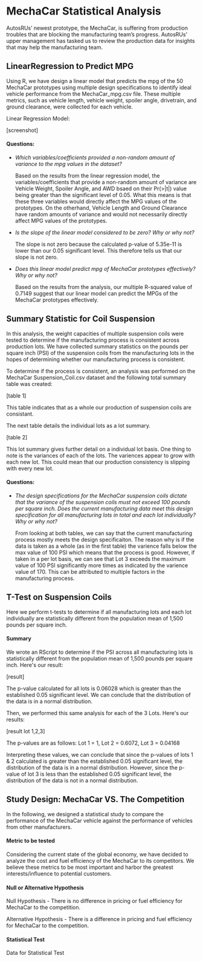 # MechaCar Statistical Analysis
AutosRUs’ newest prototype, the MechaCar, is suffering from production troubles that are blocking the manufacturing team’s progress. AutosRUs’ upper management has tasked us to review the production data for insights that may help the manufacturing team.

## LinearRegression to Predict MPG

Using R, we have design a linear model that predicts the mpg of the 50 MechaCar prototypes using multiple design specifications to identify ideal vehicle performance from the MechaCar_mpg.csv file. These multiple metrics, such as vehicle length, vehicle weight, spoiler angle, drivetrain, and ground clearance, were collected for each vehicle.

Linear Regression Model:

[screenshot]

#### Questions:

* *Which variables/coefficients provided a non-random amount of variance to the mpg values in the dataset?*

  Based on the results from the linear regression model, the variables/coefficients that provide a non-random amount of  variance are Vehicle Weight, Spoiler Angle, and AWD bsaed on their Pr(>|t|) value being greater than the significant level of 0.05. What this means is that these three variables would directly affect the MPG values of the prototypes. On the otherhand, Vehicle Length and Ground Clearance have random amounts of variance and would not necessarily directly affect MPG values of the prototypes.
  
* *Is the slope of the linear model considered to be zero? Why or why not?*

  The slope is not zero because the calculated p-value of 5.35e-11 is lower than our 0.05 significant level. This therefore tells us that our slope is not zero. 

* *Does this linear model predict mpg of MechaCar prototypes effectively? Why or why not?*

  Based on the results from the analysis, our multiple R-squared value of 0.7149 suggest that our linear model can predict the MPGs of the MechaCar prototypes effectively.

## Summary Statistic for Coil Suspension

In this analysis, the weight capacities of multiple suspension coils were tested to determine if the manufacturing process is consistent across production lots. We have collected summary statistics on the pounds per square inch (PSI) of the suspension coils from the manufacturing lots in the hopes of determining whether our manufacturing process is consistent.

To determine if the process is consistent, an analysis was performed on the MechaCar Suspension_Coil.csv dataset and the following total summary table was created:

[table 1]

This table indicates that as a whole our production of suspension coils are consistant.

The next table details the individual lots as a lot summary.

[table 2]

This lot summary gives further detail on a individual lot basis. One thing to note is the variances of each of the lots. The variences appear to grow with each new lot. This could mean that our production consistency is slipping with every new lot.

#### Questions:

* *The design specifications for the MechaCar suspension coils dictate that the variance of the suspension coils must not exceed 100 pounds per square inch. Does the current manufacturing data meet this design specification for all manufacturing lots in total and each lot individually? Why or why not?*

  From looking at both tables, we can say that the current manufacturing process mostly meets the design specificaiton. The reason why is if the data is taken as a whole (as in the first table) the varience falls below the max value of 100 PSI which means that the process is good. However, if taken in a per lot basis, we can see that Lot 3 exceeds the maximum value of 100 PSI significantly more times as indicated by the varience value of 170. This can be attributed to multiple factors in the manufacturing process.

## T-Test on Suspension Coils

Here we perform t-tests to determine if all manufacturing lots and each lot individually are statistically different from the population mean of 1,500 pounds per square inch.

#### Summary

We wrote an RScript to determine if the PSI across all manufacturing lots is statistically different from the population mean of 1,500 pounds per square inch. Here's our result:

[result]

The p-value calculated for all lots is 0.06028 which is greater than the established 0.05 significant level. We can conclude that the distribution of the data is in a normal distribution.

Then, we performed this same analysis for each of the 3 Lots. Here's our results:

[result lot 1,2,3]

The p-values are as follows:
Lot 1 = 1, Lot 2 = 0.6072, Lot 3 = 0.04168

Interpreting these values, we can conclude that since the p-values of lots 1 & 2 calculated is greater than the established 0.05 significant level, the distribution of the data is in a normal distribution. However, since the p-value of lot 3 is less than the established 0.05 significant level, the distribution of the data is not in a normal distribution.

## Study Design: MechaCar VS. The Competition

In the following, we designed a statistical study to compare the performance of the MechaCar vehicle against the performance of vehicles from other manufacturers.

#### Metric to be tested

Considering the current state of the global economy, we have decided to analyze the cost and fuel efficiency of the MechaCar to its competitors. We believe these metrics to be most important and harbor the greatest interests/influence to potential customers.

#### Null or Alternative Hypothesis

Null Hypothesis - There is no difference in pricing or fuel efficiency for MechaCar to the competition.

Alternative Hypothesis - There is a difference in pricing and fuel efficiency for MechaCar to the competition.

#### Statistical Test

Data for Statistical Test
